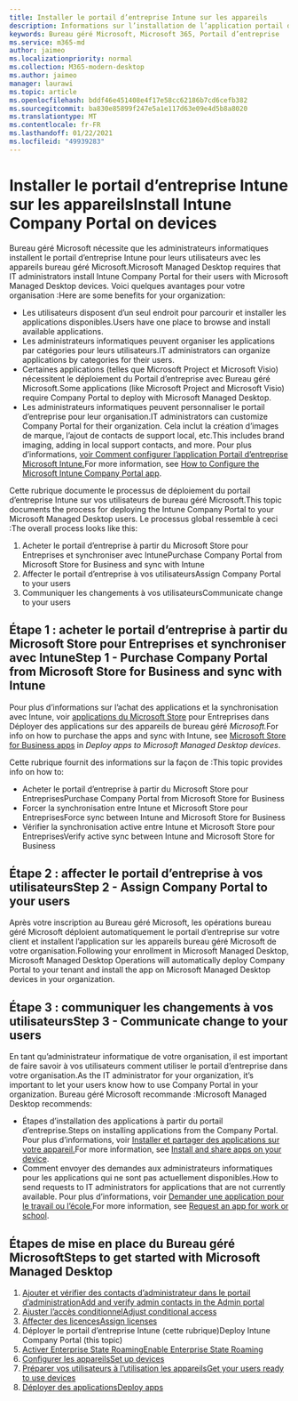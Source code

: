 ```yaml
---
title: Installer le portail d’entreprise Intune sur les appareils
description: Informations sur l’installation de l’application portail d’entreprise sur les appareils de bureau géré Microsoft
keywords: Bureau géré Microsoft, Microsoft 365, Portail d’entreprise
ms.service: m365-md
author: jaimeo
ms.localizationpriority: normal
ms.collection: M365-modern-desktop
ms.author: jaimeo
manager: laurawi
ms.topic: article
ms.openlocfilehash: bddf46e451408e4f17e58cc62186b7cd6cefb382
ms.sourcegitcommit: ba830e85899f247e5a1e117d63e09e4d5b8a8020
ms.translationtype: MT
ms.contentlocale: fr-FR
ms.lasthandoff: 01/22/2021
ms.locfileid: "49939283"
---
```

# <a name="install-intune-company-portal-on-devices"></a><span data-ttu-id="084e3-104">Installer le portail d’entreprise Intune sur les appareils</span><span class="sxs-lookup"><span data-stu-id="084e3-104">Install Intune Company Portal on devices</span></span>

<span data-ttu-id="084e3-105">Bureau géré Microsoft nécessite que les administrateurs informatiques installent le portail d’entreprise Intune pour leurs utilisateurs avec les appareils bureau géré Microsoft.</span><span class="sxs-lookup"><span data-stu-id="084e3-105">Microsoft Managed Desktop requires that IT administrators install Intune Company Portal for their users with Microsoft Managed Desktop devices.</span></span> <span data-ttu-id="084e3-106">Voici quelques avantages pour votre organisation :</span><span class="sxs-lookup"><span data-stu-id="084e3-106">Here are some benefits for your organization:</span></span>
- <span data-ttu-id="084e3-107">Les utilisateurs disposent d’un seul endroit pour parcourir et installer les applications disponibles.</span><span class="sxs-lookup"><span data-stu-id="084e3-107">Users have one place to browse and install available applications.</span></span> 
- <span data-ttu-id="084e3-108">Les administrateurs informatiques peuvent organiser les applications par catégories pour leurs utilisateurs.</span><span class="sxs-lookup"><span data-stu-id="084e3-108">IT administrators can organize applications by categories for their users.</span></span>  
- <span data-ttu-id="084e3-109">Certaines applications (telles que Microsoft Project et Microsoft Visio) nécessitent le déploiement du Portail d’entreprise avec Bureau géré Microsoft.</span><span class="sxs-lookup"><span data-stu-id="084e3-109">Some applications (like Microsoft Project and Microsoft Visio) require Company Portal to deploy with Microsoft Managed Desktop.</span></span>
- <span data-ttu-id="084e3-110">Les administrateurs informatiques peuvent personnaliser le portail d’entreprise pour leur organisation.</span><span class="sxs-lookup"><span data-stu-id="084e3-110">IT administrators can customize Company Portal for their organization.</span></span> <span data-ttu-id="084e3-111">Cela inclut la création d’images de marque, l’ajout de contacts de support local, etc.</span><span class="sxs-lookup"><span data-stu-id="084e3-111">This includes brand imaging, adding in local support contacts, and more.</span></span> <span data-ttu-id="084e3-112">Pour plus d’informations, [voir Comment configurer l’application Portail d’entreprise Microsoft Intune.](https://docs.microsoft.com/intune/company-portal-app)</span><span class="sxs-lookup"><span data-stu-id="084e3-112">For more information, see [How to Configure the Microsoft Intune Company Portal app](https://docs.microsoft.com/intune/company-portal-app).</span></span>   

<span data-ttu-id="084e3-113">Cette rubrique documente le processus de déploiement du portail d’entreprise Intune sur vos utilisateurs de bureau géré Microsoft.</span><span class="sxs-lookup"><span data-stu-id="084e3-113">This topic documents the process for deploying the Intune Company Portal to your Microsoft Managed Desktop users.</span></span> <span data-ttu-id="084e3-114">Le processus global ressemble à ceci :</span><span class="sxs-lookup"><span data-stu-id="084e3-114">The overall process looks like this:</span></span>
1. <span data-ttu-id="084e3-115">Acheter le portail d’entreprise à partir du Microsoft Store pour Entreprises et synchroniser avec Intune</span><span class="sxs-lookup"><span data-stu-id="084e3-115">Purchase Company Portal from Microsoft Store for Business and sync with Intune</span></span>
2. <span data-ttu-id="084e3-116">Affecter le portail d’entreprise à vos utilisateurs</span><span class="sxs-lookup"><span data-stu-id="084e3-116">Assign Company Portal to your users</span></span>
3. <span data-ttu-id="084e3-117">Communiquer les changements à vos utilisateurs</span><span class="sxs-lookup"><span data-stu-id="084e3-117">Communicate change to your users</span></span>

## <a name="step-1---purchase-company-portal-from-microsoft-store-for-business-and-sync-with-intune"></a><span data-ttu-id="084e3-118">Étape 1 : acheter le portail d’entreprise à partir du Microsoft Store pour Entreprises et synchroniser avec Intune</span><span class="sxs-lookup"><span data-stu-id="084e3-118">Step 1 - Purchase Company Portal from Microsoft Store for Business and sync with Intune</span></span>
<span data-ttu-id="084e3-119">Pour plus d’informations sur l’achat des applications et la synchronisation avec Intune, voir [applications du Microsoft Store](deploy-apps.md#msfb-apps) pour Entreprises dans Déployer des applications sur des appareils de bureau géré *Microsoft.*</span><span class="sxs-lookup"><span data-stu-id="084e3-119">For info on how to purchase the apps and sync with Intune, see [Microsoft Store for Business apps](deploy-apps.md#msfb-apps) in *Deploy apps to Microsoft Managed Desktop devices*.</span></span>

<span data-ttu-id="084e3-120">Cette rubrique fournit des informations sur la façon de :</span><span class="sxs-lookup"><span data-stu-id="084e3-120">This topic provides info on how to:</span></span> 
- <span data-ttu-id="084e3-121">Acheter le portail d’entreprise à partir du Microsoft Store pour Entreprises</span><span class="sxs-lookup"><span data-stu-id="084e3-121">Purchase Company Portal from Microsoft Store for Business</span></span> 
- <span data-ttu-id="084e3-122">Forcer la synchronisation entre Intune et Microsoft Store pour Entreprises</span><span class="sxs-lookup"><span data-stu-id="084e3-122">Force sync between Intune and Microsoft Store for Business</span></span>
- <span data-ttu-id="084e3-123">Vérifier la synchronisation active entre Intune et Microsoft Store pour Entreprises</span><span class="sxs-lookup"><span data-stu-id="084e3-123">Verify active sync between Intune and Microsoft Store for Business</span></span> 

## <a name="step-2---assign-company-portal-to-your-users"></a><span data-ttu-id="084e3-124">Étape 2 : affecter le portail d’entreprise à vos utilisateurs</span><span class="sxs-lookup"><span data-stu-id="084e3-124">Step 2 - Assign Company Portal to your users</span></span>
<span data-ttu-id="084e3-125">Après votre inscription au Bureau géré Microsoft, les opérations bureau géré Microsoft déploient automatiquement le portail d’entreprise sur votre client et installent l’application sur les appareils bureau géré Microsoft de votre organisation.</span><span class="sxs-lookup"><span data-stu-id="084e3-125">Following your enrollment in Microsoft Managed Desktop, Microsoft Managed Desktop Operations will automatically deploy Company Portal to your tenant and install the app on Microsoft Managed Desktop devices in your organization.</span></span>

## <a name="step-3---communicate-change-to-your-users"></a><span data-ttu-id="084e3-126">Étape 3 : communiquer les changements à vos utilisateurs</span><span class="sxs-lookup"><span data-stu-id="084e3-126">Step 3 - Communicate change to your users</span></span>
<span data-ttu-id="084e3-127">En tant qu’administrateur informatique de votre organisation, il est important de faire savoir à vos utilisateurs comment utiliser le portail d’entreprise dans votre organisation.</span><span class="sxs-lookup"><span data-stu-id="084e3-127">As the IT administrator for your organization, it’s important to let your users know how to use Company Portal in your organization.</span></span> <span data-ttu-id="084e3-128">Bureau géré Microsoft recommande :</span><span class="sxs-lookup"><span data-stu-id="084e3-128">Microsoft Managed Desktop recommends:</span></span>
- <span data-ttu-id="084e3-129">Étapes d’installation des applications à partir du portail d’entreprise.</span><span class="sxs-lookup"><span data-stu-id="084e3-129">Steps on installing applications from the Company Portal.</span></span> <span data-ttu-id="084e3-130">Pour plus d’informations, voir [Installer et partager des applications sur votre appareil.](https://docs.microsoft.com/intune-user-help/install-apps-cpapp-windows)</span><span class="sxs-lookup"><span data-stu-id="084e3-130">For more information, see [Install and share apps on your device](https://docs.microsoft.com/intune-user-help/install-apps-cpapp-windows).</span></span>
- <span data-ttu-id="084e3-131">Comment envoyer des demandes aux administrateurs informatiques pour les applications qui ne sont pas actuellement disponibles.</span><span class="sxs-lookup"><span data-stu-id="084e3-131">How to send requests to IT administrators for applications that are not currently available.</span></span> <span data-ttu-id="084e3-132">Pour plus d’informations, voir [Demander une application pour le travail ou l’école.](https://docs.microsoft.com/intune-user-help/install-apps-cpapp-windows#request-an-app-for-work-or-school)</span><span class="sxs-lookup"><span data-stu-id="084e3-132">For more information, see [Request an app for work or school](https://docs.microsoft.com/intune-user-help/install-apps-cpapp-windows#request-an-app-for-work-or-school).</span></span>  

## <a name="steps-to-get-started-with-microsoft-managed-desktop"></a><span data-ttu-id="084e3-133">Étapes de mise en place du Bureau géré Microsoft</span><span class="sxs-lookup"><span data-stu-id="084e3-133">Steps to get started with Microsoft Managed Desktop</span></span>

1. [<span data-ttu-id="084e3-134">Ajouter et vérifier des contacts d’administrateur dans le portail d’administration</span><span class="sxs-lookup"><span data-stu-id="084e3-134">Add and verify admin contacts in the Admin portal</span></span>](add-admin-contacts.md)
2. [<span data-ttu-id="084e3-135">Ajuster l’accès conditionnel</span><span class="sxs-lookup"><span data-stu-id="084e3-135">Adjust conditional access</span></span>](conditional-access.md)
3. [<span data-ttu-id="084e3-136">Affecter des licences</span><span class="sxs-lookup"><span data-stu-id="084e3-136">Assign licenses</span></span>](assign-licenses.md)
4. <span data-ttu-id="084e3-137">Déployer le portail d’entreprise Intune (cette rubrique)</span><span class="sxs-lookup"><span data-stu-id="084e3-137">Deploy Intune Company Portal (this topic)</span></span>
5. [<span data-ttu-id="084e3-138">Activer Enterprise State Roaming</span><span class="sxs-lookup"><span data-stu-id="084e3-138">Enable Enterprise State Roaming</span></span>](enterprise-state-roaming.md)
6. [<span data-ttu-id="084e3-139">Configurer les appareils</span><span class="sxs-lookup"><span data-stu-id="084e3-139">Set up devices</span></span>](set-up-devices.md)
7. [<span data-ttu-id="084e3-140">Préparer vos utilisateurs à l’utilisation les appareils</span><span class="sxs-lookup"><span data-stu-id="084e3-140">Get your users ready to use devices</span></span>](get-started-devices.md)
8. [<span data-ttu-id="084e3-141">Déployer des applications</span><span class="sxs-lookup"><span data-stu-id="084e3-141">Deploy apps</span></span>](deploy-apps.md)
